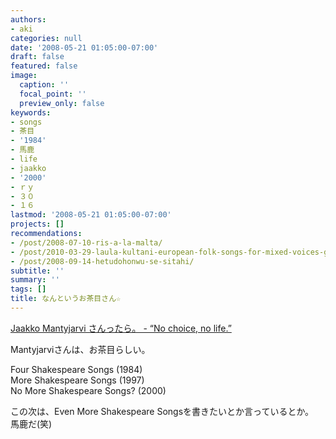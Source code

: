 ```yaml
---
authors:
- aki
categories: null
date: '2008-05-21 01:05:00-07:00'
draft: false
featured: false
image:
  caption: ''
  focal_point: ''
  preview_only: false
keywords:
- songs
- 茶目
- '1984'
- 馬鹿
- life
- jaakko
- '2000'
- ｒｙ
- ３０
- １６
lastmod: '2008-05-21 01:05:00-07:00'
projects: []
recommendations:
- /post/2008-07-10-ris-a-la-malta/
- /post/2010-03-29-laula-kultani-european-folk-songs-for-mixed-voices-gautinikita/
- /post/2008-09-14-hetudohonwu-se-sitahi/
subtitle: ''
summary: ''
tags: []
title: なんというお茶目さん☆
---
```


[Jaakko Mantyjarvi さんったら。 - “No choice, no life.”](http://d.hatena.ne.jp/yose/20040718/p1)  
  
Mantyjarviさんは、お茶目らしい。  
  
Four Shakespeare Songs (1984)   
More Shakespeare Songs (1997)   
No More Shakespeare Songs? (2000)   
  
この次は、Even More Shakespeare Songsを書きたいとか言っているとか。  
馬鹿だ(笑)